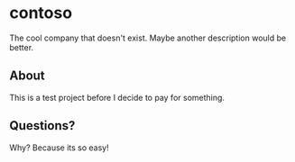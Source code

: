 # contoso
The cool company that doesn't exist. Maybe another description would be better.

## About
This is a test project before I decide to pay for something.

## Questions?
Why? Because its so easy!
